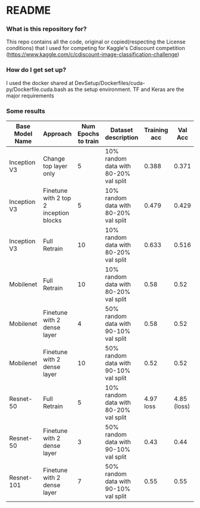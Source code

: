 # README #

### What is this repository for? ###

This repo contains all the code, original or copied(respecting the License conditions) that I used for competing for 
Kaggle's Cdiscount competition (https://www.kaggle.com/c/cdiscount-image-classification-challenge)

### How do I get set up? ###
I used the docker shared at DevSetup/Dockerfiles/cuda-py/Dockerfile.cuda.bash as the setup environment. TF and Keras
are the major requirements

### Some results ###

|Base Model Name |Approach	| Num Epochs to train | Dataset description | Training acc | Val Acc |
| --- | --- | --- | --- | --- | --- |
| Inception V3 | Change top layer only | 5 | 10% random data with 80-20% val split | 0.388 | 0.371 |
| Inception V3 | Finetune with 2 top 2 inception blocks | 5 | 10% random data with 80-20% val split | 0.479 | 0.429 |
| Inception V3 | Full Retrain | 10 | 10% random data with 80-20% val split | 0.633 | 0.516 |
| Mobilenet    | Full Retrain | 10 | 10% random data with 80-20% val split | 0.58  | 0.52  |
| Mobilenet    | Finetune with 2 dense layer | 4 | 50% random data with 90-10% val split | 0.58  | 0.52  |
| Mobilenet    | Finetune with 2 dense layer | 10 | 50% random data with 90-10% val split | 0.52  | 0.52  |
| Resnet-50    | Full Retrain | 5 | 10% random data with 80-20% val split | 4.97 loss  | 4.85 (loss) |  
| Resnet-50    | Finetune with 2 dense layer | 3 | 50% random data with 90-10% val split | 0.43  | 0.44 |  
| Resnet-101   | Finetune with 2 dense layer | 7 | 50% random data with 90-10% val split | 0.55  | 0.55 | 
